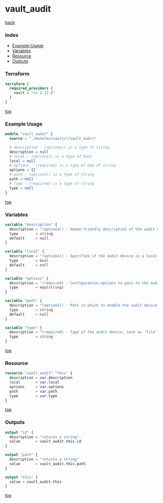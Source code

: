 # vault_audit

[back](../vault.md)

### Index

- [Example Usage](#example-usage)
- [Variables](#variables)
- [Resource](#resource)
- [Outputs](#outputs)

### Terraform

```terraform
terraform {
  required_providers {
    vault = ">= 2.17.0"
  }
}
```

[top](#index)

### Example Usage

```terraform
module "vault_audit" {
  source = "./modules/vault/r/vault_audit"

  # description - (optional) is a type of string
  description = null
  # local - (optional) is a type of bool
  local = null
  # options - (required) is a type of map of string
  options = {}
  # path - (optional) is a type of string
  path = null
  # type - (required) is a type of string
  type = null
}
```

[top](#index)

### Variables

```terraform
variable "description" {
  description = "(optional) - Human-friendly description of the audit device."
  type        = string
  default     = null
}

variable "local" {
  description = "(optional) - Specifies if the audit device is a local only. Local audit devices are not replicated nor (if a secondary) removed by replication."
  type        = bool
  default     = null
}

variable "options" {
  description = "(required) - Configuration options to pass to the audit device itself."
  type        = map(string)
}

variable "path" {
  description = "(optional) - Path in which to enable the audit device."
  type        = string
  default     = null
}

variable "type" {
  description = "(required) - Type of the audit device, such as 'file'."
  type        = string
}
```

[top](#index)

### Resource

```terraform
resource "vault_audit" "this" {
  description = var.description
  local       = var.local
  options     = var.options
  path        = var.path
  type        = var.type
}
```

[top](#index)

### Outputs

```terraform
output "id" {
  description = "returns a string"
  value       = vault_audit.this.id
}

output "path" {
  description = "returns a string"
  value       = vault_audit.this.path
}

output "this" {
  value = vault_audit.this
}
```

[top](#index)